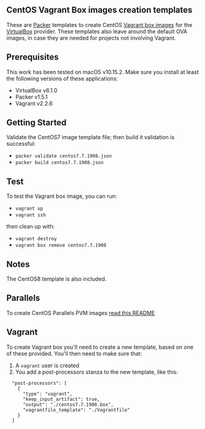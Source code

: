## CentOS Vagrant Box images creation templates

These are [Packer](http://www.packer.io/) templates to create CentOS [Vagrant box images](https://www.vagrantup.com/docs/boxes.html) for the [VirtualBox](https://www.virtualbox.org/) provider. These templates also leave around the default OVA images, in case they are needed for projects not involving Vagrant. 

## Prerequisites
This work has been tested on macOS v10.15.2. Make sure you install at least the following versions of these applications:
  * VirtualBox v6.1.0
  * Packer v1.5.1
  * Vagrant v2.2.6

## Getting Started
Validate the CentOS7 image template file; then build it validation is successful:
  * `packer validate centos7.7.1908.json`
  * `packer build centos7.7.1908.json`

## Test
To test the Vagrant box image, you can run:
  * `vagrant up`
  * `vagrant ssh`

then clean up with:
  * `vagrant destroy`
  * `vagrant box remove centos7.7.1908`

## Notes
The CentOS8 template is also included. 

## Parallels
To create CentOS Parallels PVM images [read this README](https://github.com/lencap/osimages/blob/master/centos/PVM.md)



## Vagrant
To create Vagrant box you'll need to create a new template, based on one of these provided. You'll then need to make sure that:
1. A `vagrant` user is created
2. You add a post-processors stanza to the new template, like this:
```
  "post-processors": [
    {
      "type": "vagrant",
      "keep_input_artifact": true,
      "output": "./centos7.7.1908.box",
      "vagrantfile_template": "./Vagrantfile"
    }
  ]
```
